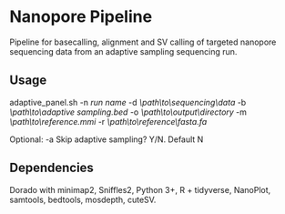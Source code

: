 # Nanopore Pipeline
Pipeline for basecalling, alignment and SV calling of targeted nanopore sequencing data from an adaptive sampling sequencing run.

## Usage 
adaptive_panel.sh -n *run name* -d *\path\to\sequencing\data* -b *\path\to\adaptive sampling.bed* -o *\path\to\output\directory*
                      -m *\path\to\reference.mmi* -r *\path\to\reference\fasta.fa* 

Optional: -a Skip adaptive sampling? Y/N. Default N


## Dependencies

Dorado with minimap2,
Sniffles2,
Python 3+,
R + tidyverse,
NanoPlot,
samtools,
bedtools,
mosdepth,
cuteSV.

